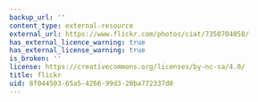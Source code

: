 ```yaml
---
backup_url: ''
content_type: external-resource
external_url: https://www.flickr.com/photos/ciat/7350704058/
has_external_licence_warning: true
has_external_license_warning: true
is_broken: ''
license: https://creativecommons.org/licenses/by-nc-sa/4.0/
title: flickr
uid: 8f044503-65a5-4266-99d3-20ba772337d0
---
```

